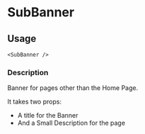 # SubBanner

## Usage

    <SubBanner />

### Description

Banner for pages other than the Home Page.

It takes two props:

- A title for the Banner
- And a Small Description for the page
